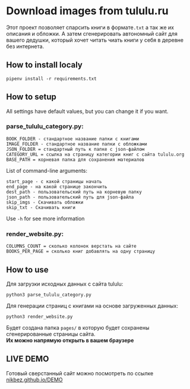 # Download images from tululu.ru
Этот проект позволяет спарсить книги в формате`.txt` а так же их описания и обложки.
А затем сгенерировать автономный сайт для вашего дедушки, который хочет читать чиать книги у себя в деревне без интернета.

## How to install localy

````
pipenv install -r requirements.txt
````
## How to setup

All settings have default values, but you can change it if you want.

### parse_tululu_category.py:
````
BOOK_FOLDER - стандартное название папки с книгами
IMAGE_FOLDER - стандартное название папки с обложками
JSON_FOLDER = стандартный путь к папке с json-файлом
CATEGORY_URL = ссылка на страницу категории книг с сайта tululu.org
BASE_PATH = корневая папка для сохранения материалов
````
List of command-line arguments:

````
start_page - с какой страницы начать
end_page - на какой странице закончить
dest_path - пользовательский путь на корневую папку
json_path - пользовательский путь для json-файла
skip_imgs - Скачивать обложки
skip_txt - Скачивать книги
````
Use `-h` for see more information

### render_website.py:
````
COLUMNS_COUNT = сколько колонок верстать на сайте
BOOKS_PER_PAGE = сколько книг добавлять на одну страницу
````




## How to use

Для загрузки исходных данных с сайта tululu:
````
python3 parse_tululu_category.py
````

Для генерации страниц с книгами на основе загруженных данных:
````
python3 render_website.py
````

Будет создана папка `pages/` в которую будет сохранены сгенерированные страницы сайта.  
**Их можно напрямую открыть в вашем браузере** 

## LIVE DEMO
Готовый сверстанный сайт можно посмотреть по ссылке 
[nikbez.github.io/DEMO](https://nikbez.github.io/Parser_v1/)
